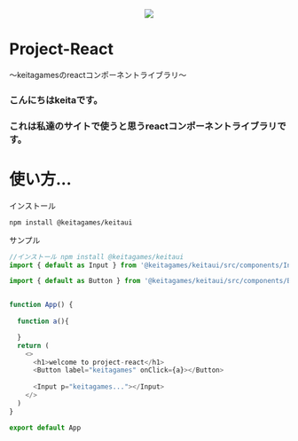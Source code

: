 <div align="center">
  <img src="https://capsule-render.vercel.app/api?type=waving&color=gradient&customColorList=0,2,2,5,30&height=150&section=header&animation=twinkling" />
</div>

# Project-React
〜keitagamesのreactコンポーネントライブラリ〜
### こんにちはkeitaです。
### これは私達のサイトで使うと思うreactコンポーネントライブラリです。

# 使い方...
インストール

```
npm install @keitagames/keitaui
```
サンプル
```javascript
//インストール npm install @keitagames/keitaui
import { default as Input } from '@keitagames/keitaui/src/components/Input'

import { default as Button } from '@keitagames/keitaui/src/components/Button'


function App() {
  
  function a(){

  }
  return (
    <>
      <h1>welcome to project-react</h1>
      <Button label="keitagames" onClick={a}></Button> 
      
      <Input p="keitagames..."></Input>
    </>
  )
}

export default App
```
